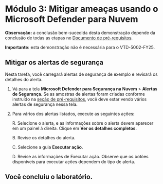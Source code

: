 # Módulo 3: Mitigar ameaças usando o Microsoft Defender para Nuvem

**Observação:** a conclusão bem-sucedida desta demonstração depende da conclusão de todas as etapas no [Documento de pré-requisitos](00-prerequisites.md).

**Importante:** esta demonstração não é necessária para o VTD-5002-FY25.

## Mitigar os alertas de segurança

Nesta tarefa, você carregará alertas de segurança de exemplo e revisará os detalhes do alerta.

1. Vá para a tela **Microsoft Defender para Segurança na Nuvem** > **Alertas de Segurança**. Se as amostras de alertas foram criadas conforme instruído na [seção de pré-requisitos](00-prerequisites.md#Deploy-sample-alerts-for-Demo-in-Module-2), você deve estar vendo vários alertas de segurança nessa tela.

1. Para vários dos alertas listados, execute as seguintes ações:

    R. Selecione o alerta, e as informações sobre o alerta devem aparecer em um painel à direita.  Clique em **Ver os detalhes completos**.

    B. Revise os detalhes do alerta.

    C. Selecione a guia **Executar ação**.

    D. Revise as informações de Executar ação. Observe que os botões disponíveis para executar ações dependem do tipo de alerta.

## Você concluiu o laboratório.
